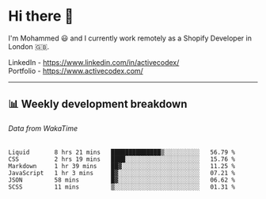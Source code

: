# Hi there 👋

I'm Mohammed 😃 and I currently work remotely as a Shopify Developer in London 🇬🇧.

LinkedIn - https://www.linkedin.com/in/activecodex/
<br/>
Portfolio - https://www.activecodex.com/

---

## 📊 Weekly development breakdown
###### Data from WakaTime

<!--START_SECTION:waka-->

```text
Liquid       8 hrs 21 mins   ██████████████▒░░░░░░░░░░   56.79 %
CSS          2 hrs 19 mins   ████░░░░░░░░░░░░░░░░░░░░░   15.76 %
Markdown     1 hr 39 mins    ██▓░░░░░░░░░░░░░░░░░░░░░░   11.25 %
JavaScript   1 hr 3 mins     █▓░░░░░░░░░░░░░░░░░░░░░░░   07.21 %
JSON         58 mins         █▓░░░░░░░░░░░░░░░░░░░░░░░   06.62 %
SCSS         11 mins         ▒░░░░░░░░░░░░░░░░░░░░░░░░   01.31 %
```

<!--END_SECTION:waka-->
